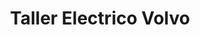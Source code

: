 ---
title: "Taller Electrico Volvo"
url: /villa-tunari/taller-electrico-volvo/
shop: Autowerkstatt
---